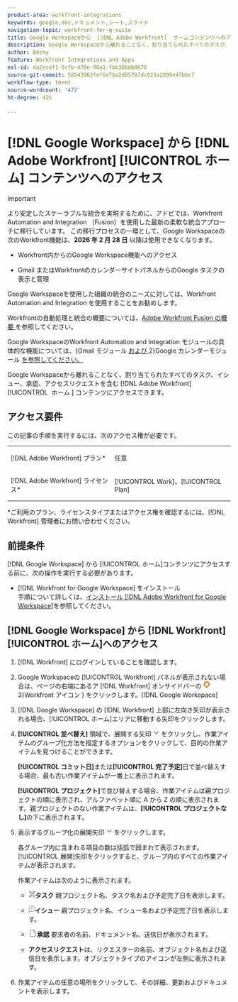 ```yaml
---
product-area: workfront-integrations
keywords: google,doc,ドキュメント,シート,スライド
navigation-topic: workfront-for-g-suite
title: Google Workspaceから  [!DNL Adobe Workfront]  ホームコンテンツへのアクセス
description: Google Workspaceから離れることなく、割り当てられたすべてのタスク、イシュー、承認およびアクセス要求を含む  [!DNL Adobe Workfront]  ホームコンテンツにアクセスできます。
author: Becky
feature: Workfront Integrations and Apps
exl-id: da2ecaf1-5cfb-470e-90a1-fbb386db8670
source-git-commit: 58543982fef6e7ba2d05787dc023a2099e47bbc7
workflow-type: tm+mt
source-wordcount: '472'
ht-degree: 42%

---
```


# [!DNL Google Workspace] から [!DNL Adobe Workfront] [!UICONTROL ホーム] コンテンツへのアクセス

>[!IMPORTANT]
>
>より安定したスケーラブルな統合を実現するために、アドビでは、Workfront Automation and Integration （Fusion）を使用した最新の柔軟な統合アプローチに移行しています。 この移行プロセスの一環として、Google Workspaceの次のWorkfront機能は、**2026 年 2 月 28 日** 以降は使用できなくなります。
>
>* Workfront内からのGoogle Workspace機能へのアクセス
>
>* Gmail またはWorkfrontのカレンダーサイトパネルからのGoogle タスクの表示と管理
>
>Google Workspaceを使用した組織の統合のニーズに対しては、Workfront Automation and Integration を使用することをお勧めします。
>
>Workfrontの自動処理と統合の概要については、[Adobe Workfront Fusion の概要 ](https://experienceleague.adobe.com/ja/docs/workfront-fusion/using/get-started-with-fusion/understand-workfront-fusion/workfront-fusion-overview) を参照してください。
>
>Google WorkspaceのWorkfront Automation and Integration モジュールの具体的な機能については、{Gmail モジュール [ および ](https://experienceleague.adobe.com/ja/docs/workfront-fusion/using/references/apps-and-their-modules/third-party-app-connectors/gmail-modules)2}Google カレンダーモジュール [ を参照してください。](https://experienceleague.adobe.com/ja/docs/workfront-fusion/using/references/apps-and-their-modules/third-party-app-connectors/google-calendar-modules)

Google Workspaceから離れることなく、割り当てられたすべてのタスク、イシュー、承認、アクセスリクエストを含む [!DNL Adobe Workfront] [!UICONTROL &#x200B; ホーム &#x200B;] コンテンツにアクセスできます。

## アクセス要件

この記事の手順を実行するには、次のアクセス権が必要です。

<table style="table-layout:auto"> 
 <col> 
 <col> 
 <tbody> 
  <tr> 
   <td role="rowheader">[!DNL Adobe Workfront] プラン*</td> 
   <td> <p>任意</p> </td> 
  </tr> 
  <tr> 
   <td role="rowheader">[!DNL Adobe Workfront] ライセンス*</td> 
   <td> <p>[!UICONTROL Work]、[!UICONTROL Plan]</p> </td> 
  </tr> 
 </tbody> 
</table>

&#42;ご利用のプラン、ライセンスタイプまたはアクセス権を確認するには、[!DNL Workfront] 管理者にお問い合わせください。

## 前提条件

[!DNL Google Workspace] から [!UICONTROL ホーム]コンテンツにアクセスする前に、次の操作を実行する必要があります。

* [!DNL Workfront for Google Workspace] をインストール\
   手順について詳しくは、[インストール [!DNL Adobe Workfront for Google Workspace]](../../workfront-integrations-and-apps/workfront-for-g-suite/install-workfront-for-gsuite.md)を参照してください。

## [!DNL Google Workspace] から [!DNL Workfront] [!UICONTROL ホーム]へのアクセス

1. [!DNL Workfront] にログインしていることを確認します。
1. Google Workspaceの [!UICONTROL Workfront] パネルが表示されない場合は、ページの右端にあるア [!DNL Workfront] オンサイドバーの ![ アイコン ](assets/wf-lion-icon.png)3&rbrace;Workfront アイコン &rbrace; をクリックします。[!DNL Google Workspace]
1. [!DNL Google Workspace] の [!DNL Workfront] 上部に左向き矢印が表示される場合、[!UICONTROL ホーム]エリアに移動する矢印をクリックします。

1. **[!UICONTROL 並べ替え]** 領域で、展開する矢印 ![ 展開する矢印 ](assets/dropdown-arrow.png) をクリックし、作業アイテムのグループ化方法を指定するオプションをクリックして、目的の作業アイテムを見つけることができます。

   **[!UICONTROL コミット日]**&#x200B;または&#x200B;**[!UICONTROL 完了予定]**&#x200B;日で並べ替えする場合、最も古い作業アイテムが一番上に表示されます。

   **[!UICONTROL プロジェクト]**&#x200B;で並び替えする場合、作業アイテムは親プロジェクトの順に表示され、アルファベット順に A から Z の順に表示されます。親プロジェクトのない作業アイテムは、**[!UICONTROL プロジェクトなし]**&#x200B;の下に表示されます。

1. 表示するグループ化の展開矢印 ![ 展開矢印 ](assets/dropdown-arrow.png) をクリックします。

   各グループ内に含まれる項目の数は括弧で囲まれて表示されます。[!UICONTROL 展開]矢印をクリックすると、グループ内のすべての作業アイテムが表示されます。

   作業アイテムは次のように表示されます。

   * ![ タスクアイコン ](assets/task-icon.png)**タスク** 親プロジェクト名、タスク名および予定完了日を表示します。

   * ![ イシューアイコン ](assets/issue-icon.png)**イシュー** 親プロジェクト名、イシュー名および予定完了日を表示します。

   * ![ ドキュメントアイコン ](assets/document-icon.png)**承認** 要求者の名前、ドキュメント名、送信日が表示されます。
   * **アクセスリクエスト**&#x200B;は、リクエスターの名前、オブジェクト名および送信日を表示します。オブジェクトタイプのアイコンが左側に表示されます。

1. 作業アイテムの任意の場所をクリックして、その詳細、更新およびドキュメントを表示します。
